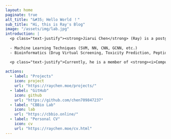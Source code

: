 ```yaml
---
layout: home
paginate: true
alt_title: "&#35; Hello World ！"
sub_title: "Hi, this is Ray's Blog"
image: "/assets/img/lab.jpg"
introduction: |
  <p class="text-justify"><strong>Jiarui Chen</strong> (Ray) is a postgraduate student pursuing Master's degree at the <strong><i>University of Macau</i></strong>. His research interests include:</p>
  
  - Machine Learning Techniques (SVM, NN, CNN, GCNN, etc.)
  - Bioinformatics (Drug Virtual Screening, Toxicity Prediction, Peptide Activity Prediction, etc.)

  <p class="text-justify">Currently, he is a member of <strong><i>Computational Biology and Bioinformatics Lab (CBBio)</i></strong> of the Department of Computer and Information Science, under the supervision of Professor Shirley W. I. Siu.</p>
    
actions:
  - label: "Projects"
    icon: project
    url: "https://raychen.moe/projects/"
  - label: "GitHub"
    icon: github
    url: "https://github.com/chen709847237"
  - label: "CBBio Lab"
    icon: lab
    url: "https://cbbio.online/"
  - label: "Personal CV"
    icon: cv
    url: "https://raychen.moe/cv.html"
---
```

